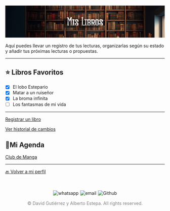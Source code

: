 ![Cabecera Mi Perfil](../imagenes/Cabeceras/MisLibrosCabe.jpg)

Aquí puedes llevar un registro de tus lecturas, organizarlas según su estado y añadir tus próximas lecturas o propuestas.

---

## ⭐ Libros Favoritos
- [x] El lobo Estepario
- [x] Matar a un ruiseñor
- [x] La broma infinita
- [ ] Los fantasmas de mi vida

---


 [Registrar un libro ](https://docs.google.com/forms/d/e/1FAIpQLSe7DZdqBgSqku0dTCAFIl6VhtBezWXjMu_E0ZwRBSoZ1RZNfQ/viewform)

[Ver historial de cambios](https://github.com/SantanaOlmo/ProyectoFinalEntornosPrivate/commits/usuario_SantanaOlmo/Usuarios/mi_carpeta/mis_libros.md?author=SantanaOlmo)

📒Mi Agenda
--

[Club de Manga](../02_Clubes/Agenda_de_Lecturas/02%20Ag%20Lecturas%20-%20Club%20Manga.md)

---

[🔙 Volver a mi perfil](../mi_perfil.md)

<div style="display: flex; justify-content: space-between; align-items: center; margin-left: 30%;margin-right: 30%;margin-top: 50px">
  <img src="../imagenes/whatsapplogo.png" alt="whatsapp">
  <img src="../imagenes/emaillogopng.png" alt="email" >
  <img src="../imagenes/githublogopng.png" alt="Github">
</div>

<p style="text-align: center;color:grey; margin-top: 3%"> 
&copy David Gutiérrez y Alberto Estepa. All rights reserved.
</p>